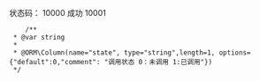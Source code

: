 状态码：
	10000	成功
	10001



	    /**
     * @var string
     *
     * @ORM\Column(name="state", type="string",length=1, options={"default":0,"comment": "调用状态 0：未调用 1:已调用"})
     */
